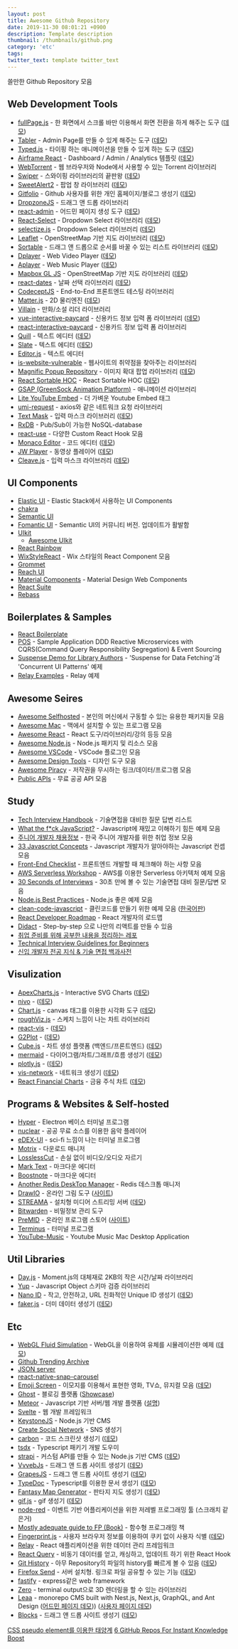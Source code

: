 ```yaml
---
layout: post
title: Awesome Github Repository
date: 2019-11-30 08:01:21 +0900
description: Template description
thumbnail: /thumbnails/github.png
category: 'etc'
tags:
twitter_text: template twitter_text
---
```


쓸만한 Github Repository 모음

<!-- more -->

## Web Development Tools

- [fullPage.js](https://github.com/alvarotrigo/fullPage.js) - 한 화면에서 스크롤 바만 이용해서 화면 전환을 하게 해주는 도구 ([데모](https://alvarotrigo.com/fullPage/ko/))
- [Tabler](https://github.com/tabler/tabler) - Admin Page를 만들 수 있게 해주는 도구 ([데모](https://preview-dev.tabler.io/))
- [Typed.js](https://github.com/mattboldt/typed.js/) - 타이핑 하는 애니메이션을 만들 수 있게 하는 도구 ([데모](https://mattboldt.com/demos/typed-js/))
- [Airframe React](https://github.com/0wczar/airframe-react) - Dashboard / Admin / Analytics 템플릿 ([데모](http://dashboards.webkom.co/react/airframe/dashboards/projects))
- [WebTorrent](https://github.com/webtorrent/webtorrent) - 웹 브라우저와 Node에서 사용할 수 있는 Torrent 라이브러리 
- [Swiper](https://github.com/nolimits4web/swiper) - 스와이핑 라이브러리의 끝판왕 ([데모](https://swiperjs.com/demos/))
- [SweetAlert2](https://github.com/sweetalert2/sweetalert2) - 팝업 창 라이브러리 ([데모](https://sweetalert2.github.io/#examples))
- [Gitfolio](https://github.com/imfunniee/gitfolio) - Github 사용자를 위한 개인 홈페이지/블로그 생성기 ([데모](https://imfunniee.github.io/gitfolio/))
- [DropzoneJS](https://github.com/enyo/dropzone) - 드래그 앤 드롭 라이브러리
- [react-admin](https://github.com/marmelab/react-admin) - 어드민 페이지 생성 도구 ([데모](https://marmelab.com/react-admin-demo))
- [React-Select](https://github.com/JedWatson/react-select) - Dropdown Select 라이브러리 ([데모](https://react-select.com))
- [selectize.js](https://github.com/selectize/selectize.js/) - Dropdown Select 라이브러리 ([데모](https://selectize.github.io/selectize.js))
- [Leaflet](https://github.com/Leaflet/Leaflet) - OpenStreetMap 기반 지도 라이브러리 ([데모](https://leafletjs.com/examples.html))
- [Sortable](https://github.com/SortableJS/Sortable) - 드래그 앤 드롭으로 순서를 바꿀 수 있는 리스트 라이브러리 ([데모](https://sortablejs.github.io/Sortable/))
- [Dplayer](https://github.com/MoePlayer/DPlayer) - Web Video Player ([데모](https://dplayer.js.org/))
- [Aplayer](https://github.com/MoePlayer/APlayer) - Web Music Player ([데모](https://aplayer.js.org/))
- [Mapbox GL JS](https://github.com/mapbox/mapbox-gl-js) - OpenStreetMap 기반 지도 라이브러리 ([데모](https://docs.mapbox.com/mapbox-gl-js/examples/))
- [react-dates](https://github.com/airbnb/react-dates) - 날짜 선택 라이브러리 ([데모](http://airbnb.io/react-dates))
- [CodeceptJS](https://github.com/Codeception/CodeceptJS) - End-to-End 프론트엔드 테스팅 라이브러리
- [Matter.js](https://github.com/liabru/matter-js) - 2D 물리엔진 ([데모](https://brm.io/matter-js/demo/#mixed))
- [Villain](https://github.com/btzr-io/Villain) - 만화/소설 리더 라이브러리
- [vue-interactive-paycard](https://github.com/muhammederdem/vue-interactive-paycard) - 신용카드 정보 입력 폼 라이브러리 ([데모](https://codepen.io/JavaScriptJunkie/pen/YzzNGeR))
- [react-interactive-paycard](https://github.com/jasminmif/react-interactive-paycard) - 신용카드 정보 입력 폼 라이브러리
- [Quill](https://github.com/quilljs/quill) - 텍스트 에디터 ([데모](https://quilljs.com/))
- [Slate](https://github.com/ianstormtaylor/slate) - 텍스트 에디터 ([데모](https://www.slatejs.org/examples/rich-text))
- [Editor.js](https://github.com/codex-team/editor.js) - 텍스트 에디터
- [is-website-vulnerable](https://github.com/lirantal/is-website-vulnerable) - 웹사이트의 취약점을 찾아주는 라이브러리
- [Magnific Popup Repository](https://github.com/dimsemenov/Magnific-Popup) - 이미지 확대 팝업 라이브러리 ([데모](https://dimsemenov.com/plugins/magnific-popup/))
- [React Sortable HOC](https://github.com/clauderic/react-sortable-hoc) - React Sortable HOC ([데모](https://clauderic.github.io/react-sortable-hoc))
- [GSAP (GreenSock Animation Platform)](https://github.com/greensock/GSAP) - 애니메이션 라이브러리
- [Lite YouTube Embed](https://github.com/paulirish/lite-youtube-embed) - 더 가벼운 Youtube Embed 태그
- [umi-request](https://github.com/umijs/umi-request) - axios와 같은 네트워크 요청 라이브러리
- [Text Mask](https://github.com/text-mask/text-mask) - 입력 마스크 라이브러리 ([데모](https://text-mask.github.io/text-mask/))
- [RxDB](https://github.com/pubkey/rxdb) - Pub/Sub이 가능한 NoSQL-database
- [react-use](https://github.com/streamich/react-use) - 다양한 Custom React Hook 모음
- [Monaco Editor](https://github.com/microsoft/monaco-editor) - 코드 에디터 ([데모](https://microsoft.github.io/monaco-editor/index.html))
- [JW Player](https://github.com/jwplayer/jwplayer) - 동영상 플레이어 ([데모](https://www.jwplayer.com/developers/web-player-demos/))
- [Cleave.js](https://github.com/nosir/cleave.js) - 입력 마스크 라이브러리 ([데모](https://nosir.github.io/cleave.js/))

## UI Components

- [Elastic UI](https://github.com/elastic/eui) - Elastic Stack에서 사용하는 UI Components
- [chakra](https://github.com/chakra-ui/chakra-ui)
- [Semantic UI](https://github.com/Semantic-Org/Semantic-UI)
- [Fomantic UI](https://github.com/fomantic/Fomantic-UI) - Semantic UI의 커뮤니티 버전. 업데이트가 활발함
- [UIkit](https://github.com/uikit/uikit)
  - [Awesome UIkit](https://github.com/uikit/awesome-uikit)
- [React Rainbow](https://github.com/nexxtway/react-rainbow)
- [WixStyleReact](https://github.com/wix/wix-style-react) - Wix 스타일의 React Component 모음
- [Grommet](https://github.com/grommet/grommet)
- [Reach UI](https://github.com/reach/reach-ui)
- [Material Components](https://github.com/material-components/material-components-web) - Material Design Web Components
- [React Suite](https://github.com/rsuite/rsuite)
- [Rebass](https://github.com/rebassjs/rebass)

## Boilerplates & Samples

- [React Boilerplate](https://github.com/react-boilerplate/react-boilerplate)
- [POS](https://github.com/NHadi/Pos) - Sample Application DDD Reactive Microservices with CQRS(Command Query Responsibility Segregation) & Event Sourcing
- [Suspense Demo for Library Authors](https://github.com/gaearon/suspense-experimental-github-demo) - 'Suspense for Data Fetching'과 'Concurrent UI Patterns' 예제
- [Relay Examples](https://github.com/relayjs/relay-examples) - Relay 예제

## Awesome Seires

- [Awesome Selfhosted](https://github.com/awesome-selfhosted/awesome-selfhosted) - 본인의 머신에서 구동할 수 있는 유용한 패키지들 모음
- [Awesome Mac](https://github.com/jaywcjlove/awesome-mac) - 맥에서 설치할 수 있는 프로그램 모음
- [Awesome React](https://github.com/enaqx/awesome-react) - React 도구/라이브러리/강의 등등 모음
- [Awesome Node.js](https://github.com/sindresorhus/awesome-nodejs) - Node.js 패키지 및 리소스 모음
- [Awesome VSCode](https://github.com/viatsko/awesome-vscode) - VSCode 플로그인 모음
- [Awesome Design Tools](https://github.com/LisaDziuba/Awesome-Design-Tools) - 디자인 도구 모음
- [Awesome Piracy](https://github.com/Igglybuff/awesome-piracy) - 저작권을 무시하는 링크/데이터/프로그램 모음
- [Public APIs](https://github.com/public-apis/public-apis) - 무료 공공 API 모음

## Study

- [Tech Interview Handbook](https://github.com/yangshun/tech-interview-handbook) - 기술면접을 대비한 질문 답변 리스트
- [What the f*ck JavaScript?](https://github.com/denysdovhan/wtfjs) - Javascript에 재밌고 이해하기 힘든 예제 모음
- [주니어 개발자 채용정보](https://github.com/jojoldu/junior-recruit-scheduler) - 한국 주니어 개발자를 위한 취업 정보 모음
- [33 Javascript Concepts](https://github.com/leonardomso/33-js-concepts) - Javascript 개발자가 알아야하는 Javascript 컨셉 모음
- [Front-End Checklist](https://github.com/thedaviddias/Front-End-Checklist) - 프론트엔드 개발할 때 체크해야 하는 사항 모음
- [AWS Serverless Workshop](https://github.com/aws-samples/aws-serverless-workshops) - AWS를 이용한 Serverless 아키텍처 예제 모음
- [30 Seconds of Interviews](https://github.com/30-seconds/30-seconds-of-interviews) - 30초 만에 볼 수 있는 기술면접 대비 질문/답변 모음
- [Node.js Best Practices](https://github.com/goldbergyoni/nodebestpractices) - Node.js 좋은 예제 모음
- [clean-code-javascript](https://github.com/ryanmcdermott/clean-code-javascript) - 클린코드를 만들기 위한 예제 모음 ([한국어판](https://github.com/qkraudghgh/clean-code-javascript-ko))
- [React Developer Roadmap](https://github.com/adam-golab/react-developer-roadmap) - React 개발자의 로드맵
- [Didact](https://github.com/pomber/didact) - Step-by-step 으로 나만의 리액트를 만들 수 있음
- [취업 준비를 위해 공부한 내용을 정리하는 레포](https://github.com/qkraudghgh/coding-interview)
- [Technical Interview Guidelines for Beginners](https://github.com/JaeYeopHan/Interview_Question_for_Beginner)
- [신입 개발자 전공 지식 & 기술 면접 백과사전](https://github.com/gyoogle/tech-interview-for-developer)

## Visulization

- [ApexCharts.js](https://github.com/apexcharts/apexcharts.js) - Interactive SVG Charts ([데모](https://apexcharts.com/react-chart-demos/))
- [nivo](https://github.com/plouc/nivo) - ([데모](https://nivo.rocks/components))
- [Chart.js](https://github.com/chartjs/Chart.js) - canvas 태그를 이용한 시각화 도구 ([데모](https://www.chartjs.org/samples/latest/))
- [roughViz.js](https://github.com/jwilber/roughViz) - 스케치 느낌이 나는 차트 라이브러리
- [react-vis](https://github.com/uber/react-vis) - ([데모](https://uber.github.io/react-vis/examples/showcases))
- [G2Plot](https://github.com/antvis/g2plot) - ([데모](https://g2plot.antv.vision/en/examples/line/basic))
- [Cube.js](https://github.com/cube-js/cube.js) - 차트 생성 플랫폼 (백엔드/프론트엔드) ([데모](https://statsbotco.github.io/cubejs-client/aws-web-analytics/))
- [mermaid](https://github.com/mermaid-js/mermaid) - 다이어그램/차트/그래프/흐름 생성기 ([데모](https://mermaidjs.github.io/mermaid-live-editor))
- [plotly.js](https://github.com/plotly/plotly.js/) - ([데모](https://plot.ly/javascript/basic-charts/))
- [vis-network](https://github.com/visjs/vis-network) - 네트워크 생성기 ([데모](https://visjs.github.io/vis-network/examples/))
- [React Financial Charts](https://github.com/reactivemarkets/react-financial-charts) - 금융 주식 차트 ([데모](https://reactivemarkets.github.io/react-financial-charts))

## Programs & Websites & Self-hosted

- [Hyper](https://github.com/zeit/hyper) - Electron 베이스 터미널 프로그램
- [nuclear](https://github.com/nukeop/nuclear) - 공공 무료 소스를 이용한 음악 플레이어
- [eDEX-UI](https://github.com/GitSquared/edex-ui) - sci-fi 느낌이 나는 터미널 프로그램
- [Motrix](https://github.com/agalwood/Motrix) - 다운로드 매니저
- [LosslessCut](https://github.com/mifi/lossless-cut) - 손실 없이 비디오/오디오 자르기
- [Mark Text](https://github.com/marktext/marktext) - 마크다운 에디터
- [Boostnote](https://github.com/BoostIO/Boostnote) - 마크다운 에디터
- [Another Redis DeskTop Manager](https://github.com/qishibo/AnotherRedisDesktopManager) - Redis 데스크톱 매니저
- [DrawIO](https://github.com/jgraph/drawio) - 온라인 그림 도구 ([사이트](https://www.draw.io/))
- [STREAMA](https://github.com/streamaserver/streama) - 설치형 미디어 스트리밍 서버 ([데모](https://github.com/streamaserver/streama#live-demo))
- [Bitwarden](https://github.com/bitwarden/desktop) - 비밀정보 관리 도구
- [PreMID](https://github.com/PreMID/Presences) - 온라인 프로그램 스토어 ([사이트](https://premid.app/store))
- [Terminus](https://github.com/Eugeny/terminus) - 터미널 프로그램
- [YouTube-Music](https://github.com/steve228uk/YouTube-Music) - Youtube Music Mac Desktop Application

## Util Libraries

- [Day.js](https://github.com/iamkun/dayjs) - Moment.js의 대체재로 2KB의 작은 시간/날짜 라이브러리
- [Yup](https://github.com/jquense/yup) - Javascript Object 스키마 검증 라이브러리
- [Nano ID](https://github.com/ai/nanoid) - 작고, 안전하고, URL 친화적인 Unique ID 생성기 ([데모](https://zelark.github.io/nano-id-cc/))
- [faker.js](https://github.com/Marak/faker.js) - 더미 데이터 생성기 ([데모](https://rawgit.com/Marak/faker.js/master/examples/browser/index.html))

## Etc

- [WebGL Fluid Simulation](https://github.com/PavelDoGreat/WebGL-Fluid-simulation) - WebGL을 이용하여 유체를 시뮬레이션한 예제 ([데모](https://paveldogreat.github.io/WebGL-Fluid-Simulation/))
- [Github Trending Archive](https://github.com/larsbijl/trending_archive)
- [JSON server](https://github.com/typicode/json-server)
- [react-native-snap-carousel](https://github.com/archriss/react-native-snap-carousel)
- [Emoji Screen](https://github.com/brittanyrw/emojiscreen) - 이모지를 이용해서 표현한 영화, TV쇼, 뮤지컬 모음 ([데모](https://emojiscreen.com/))
- [Ghost](https://github.com/TryGhost/Ghost) - 블로깅 플랫폼 ([Showcase](https://ghost.org/customers/))
- [Meteor](https://github.com/meteor/meteor) - Javascript 기반 서버/웹 개발 플랫폼 ([설명](http://webframeworks.kr/getstarted/meteorjs/))
- [Svelte](https://github.com/sveltejs/svelte) - 웹 개발 프레임워크
- [KeystoneJS](https://github.com/keystonejs/keystone) - Node.js 기반 CMS
- [Create Social Network](https://github.com/udilia/create-social-network) - SNS 생성기
- [carbon](https://github.com/carbon-app/carbon) - 코드 스크린샷 생성기 ([데모](https://carbon.now.sh/))
- [tsdx](https://github.com/jaredpalmer/tsdx) - Typescript 패키기 개발 도우미
- [strapi](https://github.com/strapi/strapi) - 커스텀 API를 만들 수 있는 Node.js 기반 CMS ([데모](https://strapi.io/demo))
- [VvvebJs](https://github.com/givanz/VvvebJs) - 드래그 앤 드롭 사이트 생성기 ([데모](http://www.vvveb.com/vvvebjs/editor.html))
- [GrapesJS](https://github.com/artf/grapesjs) - 드래그 앤 드롭 사이트 생성기 ([데모](https://grapesjs.com/demo.html))
- [TypeDoc](https://github.com/TypeStrong/typedoc) - Typescript를 이용한 문서 생성기 ([데모](https://typedoc.org/api/classes/context.html))
- [Fantasy Map Generator](https://github.com/Azgaar/Fantasy-Map-Generator) - 판타지 지도 생성기 ([데모](https://azgaar.github.io/Fantasy-Map-Generator/))
- [gif.js](https://github.com/jnordberg/gif.js) - gif 생성기 ([데모](http://jnordberg.github.io/gif.js/))
- [node-red](https://github.com/node-red/node-red) - 이벤트 기반 어플리케이션을 위한 저레벨 프로그래밍 툴 (스크래치 같은거)
- [Mostly adequate guide to FP (Book)](https://github.com/MostlyAdequate/mostly-adequate-guide) - 함수형 프로그래밍 책
- [Fingerprint.js](https://github.com/Valve/fingerprintjs2) - 사용자 브라우저 정보를 이용하여 쿠키 없이 사용자 식별 ([데모](https://fingerprintjs.com/demo))
- [Relay](https://github.com/facebook/relay) - React 애플리케이션을 위한 데이터 관리 프레임워크
- [React Query](https://github.com/tannerlinsley/react-query) - 비동기 데이터를 얻고, 캐싱하고, 업데이트 하기 위한 React Hook
- [Git History](https://github.com/pomber/git-history) - 아무 Repository의 파일의 history를 빠르게 볼 수 있음 ([데모](https://githistory.xyz/babel/babel/blob/master/packages/babel-core/test/browserify.js))
- [Firefox Send](https://github.com/mozilla/send) - 서버 설치형. 링크로 파일 공유할 수 있는 기능 ([데모](https://send.firefox.com/))
- [fastify](https://github.com/fastify/fastify) - express같은 web framework
- [Zero](https://github.com/sinclairzx81/zero) - terminal output으로 3D 렌더링을 할 수 있는 라이브러리
- [Leaa](https://github.com/SolidZORO/leaa) - monorepo CMS built with Nest.js, Next.js, GraphQL, and Ant Design ([어드민 페이지 데모](https://test-leaa-dashboard.solidzoro.now.sh))) ([사용자 페이지 데모](https://test-leaa-www.solidzoro.now.sh))
- [Blocks](https://github.com/blocks/blocks) - 드래그 앤 드롭 사이트 생성기 ([데모](https://blocks-ui.com/demo))

[CSS pseudo element를 이용한 태양계](http://nicolasgallagher.com/css-pseudo-element-solar-system/demo/)
[6 GitHub Repos For Instant Knowledge Boost](https://dev.to/mfarajewicz/6-github-repos-for-instant-knowledge-boost-3mo0)
